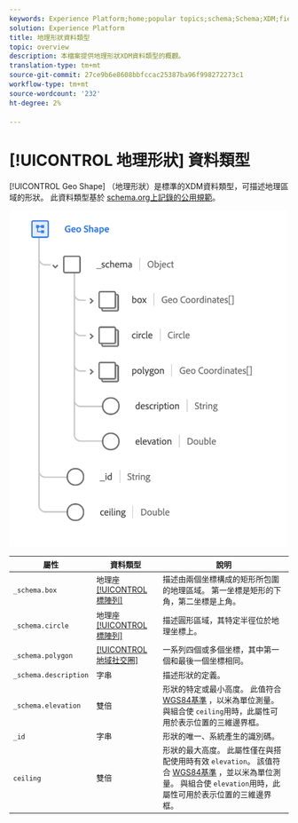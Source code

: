 ```yaml
---
keywords: Experience Platform;home;popular topics;schema;Schema;XDM;fields;schemas;Schemas;geo;geo shape;datatype;data-type;data type;
solution: Experience Platform
title: 地理形狀資料類型
topic: overview
description: 本檔案提供地理形狀XDM資料類型的概觀。
translation-type: tm+mt
source-git-commit: 27ce9b6e8608bbfccac25387ba96f998272273c1
workflow-type: tm+mt
source-wordcount: '232'
ht-degree: 2%

---
```



# [!UICONTROL 地理形狀] 資料類型

[!UICONTROL Geo Shape] （地理形狀）是標準的XDM資料類型，可描述地理區域的形狀。 此資料類型基於 [schema.org上記錄的公用規範](https://schema.org/GeoShape)。

<img src="../images/data-types/geo-shape.png" width="500" /><br />

| 屬性 | 資料類型 | 說明 |
| --- | --- | --- |
| `_schema.box` | 地理座 [[!UICONTROL 標陣列]](./geo-coordinates.md) | 描述由兩個坐標構成的矩形所包圍的地理區域。 第一坐標是矩形的下角，第二坐標是上角。 |
| `_schema.circle` | 地理座 [[!UICONTROL 標陣列]](./geo-coordinates.md) | 描述圓形區域，其特定半徑位於地理坐標上。 |
| `_schema.polygon` | [[!UICONTROL 地域社交圈]](./geo-circle.md) | 一系列四個或多個坐標，其中第一個和最後一個坐標相同。 |
| `_schema.description` | 字串 | 描述形狀的定義。 |
| `_schema.elevation` | 雙倍 | 形狀的特定或最小高度。 此值符合 [WGS84基準](http://gisgeography.com/wgs84-world-geodetic-system/) ，以米為單位測量。 與組合使 `ceiling`用時，此屬性可用於表示位置的三維邊界框。 |
| `_id` | 字串 | 形狀的唯一、系統產生的識別碼。 |
| `ceiling` | 雙倍 | 形狀的最大高度。 此屬性僅在與搭配使用時有效 `elevation`。 該值符合 [WGS84基準](http://gisgeography.com/wgs84-world-geodetic-system/) ，並以米為單位測量。 與組合使 `elevation`用時，此屬性可用於表示位置的三維邊界框。 |
